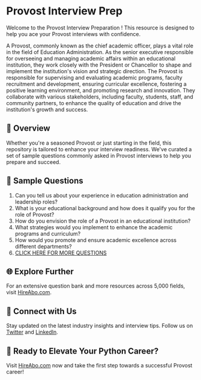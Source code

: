# Provost Interview Prep

Welcome to the Provost Interview Preparation ! This resource is designed to help you ace your Provost interviews with confidence.

A Provost, commonly known as the chief academic officer, plays a vital role in the field of Education Administration. As the senior executive responsible for overseeing and managing academic affairs within an educational institution, they work closely with the President or Chancellor to shape and implement the institution's vision and strategic direction. The Provost is responsible for supervising and evaluating academic programs, faculty recruitment and development, ensuring curricular excellence, fostering a positive learning environment, and promoting research and innovation. They collaborate with various stakeholders, including faculty, students, staff, and community partners, to enhance the quality of education and drive the institution's growth and success.

## 🚀 Overview

Whether you're a seasoned Provost or just starting in the field, this repository is tailored to enhance your interview readiness. We've curated a set of sample questions commonly asked in Provost interviews to help you prepare and succeed.

## 📝 Sample Questions

1. Can you tell us about your experience in education administration and leadership roles?
2. What is your educational background and how does it qualify you for the role of Provost?
3. How do you envision the role of a Provost in an educational institution?
4. What strategies would you implement to enhance the academic programs and curriculum?
5. How would you promote and ensure academic excellence across different departments?
6. [CLICK HERE FOR MORE QUESTIONS](https://hireabo.com/job/4_1_14/Provost)

## 🌐 Explore Further

For an extensive question bank and more resources across 5,000 fields, visit [HireAbo.com](https://www.hireabo.com).

## 📱 Connect with Us

Stay updated on the latest industry insights and interview tips. Follow us on [Twitter](https://twitter.com/hireabo) and [LinkedIn](https://www.linkedin.com/in/hire-abo-3609972a8/).

## 🚀 Ready to Elevate Your Python Career?

Visit [HireAbo.com](https://www.hireabo.com) now and take the first step towards a successful Provost career!